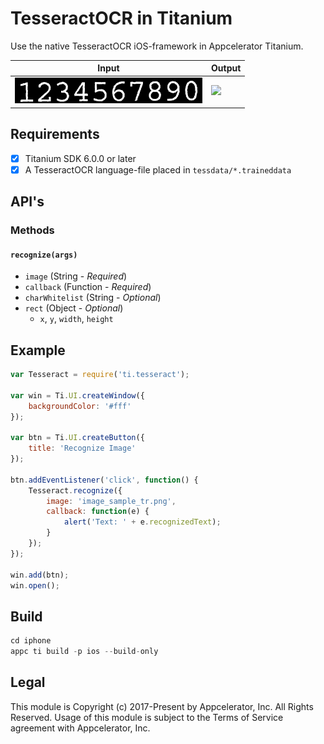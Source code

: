 # TesseractOCR in Titanium
Use the native TesseractOCR iOS-framework in Appcelerator Titanium.

| Input | Output |
|-------|--------|
|<img src="./example/image_sample_tr.png" width="300" alt="Example Image" />|<img src="https://abload.de/img/simulatorscreenshot04gtsct.png" width="300" />|

## Requirements
- [x] Titanium SDK 6.0.0 or later
- [x] A TesseractOCR language-file placed in `tessdata/*.traineddata`

## API's

### Methods

#### `recognize(args)`
- `image` (String - _Required_)
- `callback` (Function - _Required_)
- `charWhitelist` (String - _Optional_)
- `rect` (Object - _Optional_)
  - `x`, `y`, `width`, `height`

## Example
```js
var Tesseract = require('ti.tesseract');

var win = Ti.UI.createWindow({
    backgroundColor: '#fff'
});

var btn = Ti.UI.createButton({
    title: 'Recognize Image'
});

btn.addEventListener('click', function() {
    Tesseract.recognize({
        image: 'image_sample_tr.png',
        callback: function(e) {
            alert('Text: ' + e.recognizedText);
        }
    });
});

win.add(btn);
win.open();
```

## Build
```js
cd iphone
appc ti build -p ios --build-only
```

## Legal

This module is Copyright (c) 2017-Present by Appcelerator, Inc. All Rights Reserved. 
Usage of this module is subject to the Terms of Service agreement with Appcelerator, Inc.  
